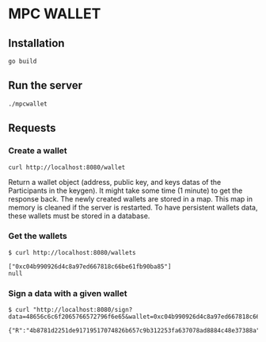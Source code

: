# MPC WALLET

## Installation

```
go build
```

## Run the server

```
./mpcwallet
```

## Requests

### Create a wallet

```
curl http://localhost:8080/wallet
```
Return a wallet object (address, public key, and keys datas of the Participants in the keygen). It might take some time (1 minute) to get the response back. The newly created wallets are stored in a map. This map in memory is cleaned if the server is restarted. To have persistent wallets data, these wallets must be stored in a database.

### Get the wallets

```
$ curl http://localhost:8080/wallets

["0xc04b990926d4c8a97ed667818c66be61fb90ba85"]
null

```


### Sign a data with a given wallet

```
$ curl "http://localhost:8080/sign?data=48656c6c6f2065766572796f6e65&wallet=0xc04b990926d4c8a97ed667818c66be61fb90ba85"

{"R":"4b8781d2251de91719517074826b657c9b312253fa637078ad8884c48e37388a","S":"3b36aa83241042d9ad34b56457241cd54fc592530dcbd441778c0a6ce28d3e65","Signature":"4b8781d2251de91719517074826b657c9b312253fa637078ad8884c48e37388a3b36aa83241042d9ad34b56457241cd54fc592530dcbd441778c0a6ce28d3e65"}

```
